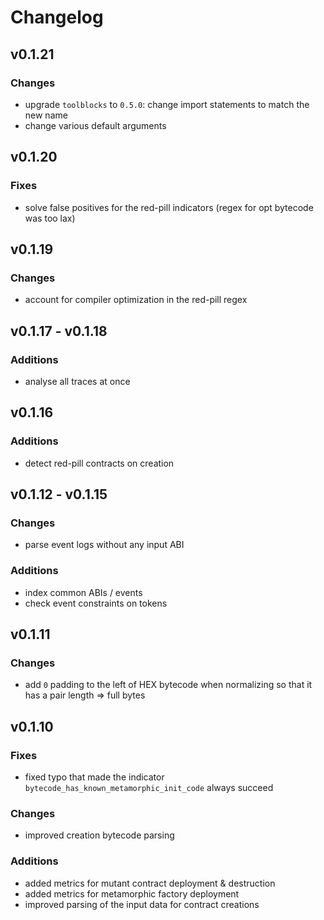 # Changelog

## v0.1.21

### Changes

- upgrade `toolblocks` to `0.5.0`: change import statements to match the new name
- change various default arguments

## v0.1.20

### Fixes

- solve false positives for the red-pill indicators (regex for opt bytecode was too lax)

## v0.1.19

### Changes

- account for compiler optimization in the red-pill regex

## v0.1.17 - v0.1.18

### Additions

- analyse all traces at once

## v0.1.16

### Additions

- detect red-pill contracts on creation

## v0.1.12 - v0.1.15

### Changes

- parse event logs without any input ABI

### Additions

- index common ABIs / events
- check event constraints on tokens

## v0.1.11

### Changes

- add `0` padding to the left of HEX bytecode when normalizing so that it has a pair length => full bytes

## v0.1.10

### Fixes

- fixed typo that made the indicator `bytecode_has_known_metamorphic_init_code` always succeed

### Changes

- improved creation bytecode parsing

### Additions

- added metrics for mutant contract deployment & destruction
- added metrics for metamorphic factory deployment
- improved parsing of the input data for contract creations
